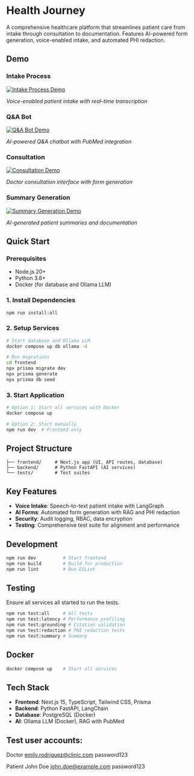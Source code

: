 # Health Journey

A comprehensive healthcare platform that streamlines patient care from intake through consultation to documentation. Features AI-powered form generation, voice-enabled intake, and automated PHI redaction.

## Demo

### Intake Process
[![Intake Process Demo](https://img.youtube.com/vi/sXoOlSeLNQ4/0.jpg)](https://www.youtube.com/watch?v=sXoOlSeLNQ4)

*Voice-enabled patient intake with real-time transcription*

### Q&A Bot
[![Q&A Bot Demo](https://img.youtube.com/vi/CbsNa307Who/0.jpg)](https://www.youtube.com/watch?v=CbsNa307Who)

*AI-powered Q&A chatbot with PubMed integration*

### Consultation
[![Consultation Demo](https://img.youtube.com/vi/m3mxLIFzTP8/0.jpg)](https://www.youtube.com/watch?v=m3mxLIFzTP8)

*Doctor consultation interface with form generation*

### Summary Generation
[![Summary Generation Demo](https://img.youtube.com/vi/d8RHxhn3quk/0.jpg)](https://www.youtube.com/watch?v=d8RHxhn3quk)

*AI-generated patient summaries and documentation*

## Quick Start

### Prerequisites
- Node.js 20+
- Python 3.8+
- Docker (for database and Ollama LLM)

### 1. Install Dependencies
```bash
npm run install:all
```

### 2. Setup Services
```bash
# Start database and Ollama LLM
docker compose up db ollama -d

# Run migrations
cd frontend
npx prisma migrate dev
npx prisma generate
npx prisma db seed
```

### 3. Start Application
```bash
# Option 1: Start all services with Docker
docker compose up

# Option 2: Start manually
npm run dev  # Frontend only
```

## Project Structure
```
├── frontend/     # Next.js app (UI, API routes, database)
├── backend/      # Python FastAPI (AI services)
└── tests/        # Test suites
```

## Key Features
- **Voice Intake**: Speech-to-text patient intake with LangGraph
- **AI Forms**: Automated form generation with RAG and PHI redaction
- **Security**: Audit logging, RBAC, data encryption
- **Testing**: Comprehensive test suite for alignment and performance

## Development
```bash
npm run dev          # Start frontend
npm run build        # Build for production
npm run lint         # Run ESLint
```

## Testing
Ensure all services all started to run the tests.
```bash
npm run test:all     # All tests
npm run test:latency # Performance profiling
npm run test:grounding # Citation validation
npm run test:redaction # PHI redaction tests
npm run test:summary # Summary
```

## Docker
```bash
docker compose up    # Start all services
```

## Tech Stack
- **Frontend**: Next.js 15, TypeScript, Tailwind CSS, Prisma
- **Backend**: Python FastAPI, LangChain
- **Database**: PostgreSQL (Docker)
- **AI**: Ollama LLM (Docker), RAG with PubMed

## Test user accounts:

Doctor
emily.rodriguez@clinic.com
password123

Patient
John Doe
john.doe@example.com
password123